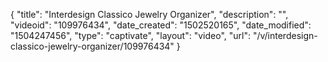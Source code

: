 {
    "title": "Interdesign Classico Jewelry Organizer",
    "description": "",
    "videoid": "109976434",
    "date_created": "1502520165",
    "date_modified": "1504247456",
    "type": "captivate",
    "layout": "video",
    "url": "\/v\/interdesign-classico-jewelry-organizer\/109976434"
}